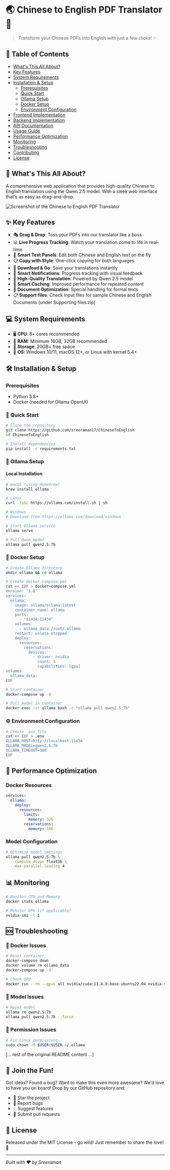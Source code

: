# 🌏 Chinese to English PDF Translator 🚀

> Transform your Chinese PDFs into English with just a few clicks! ✨


## 📑 Table of Contents
- [What's This All About?](#-whats-this-all-about)
- [Key Features](#-key-features)
- [System Requirements](#-system-requirements)
- [Installation & Setup](#-installation--setup)
  - [Prerequisites](#prerequisites)
  - [Quick Start](#quick-start)
  - [Ollama Setup](#-ollama-setup)
  - [Docker Setup](#-docker-setup)
  - [Environment Configuration](#-environment-configuration)
- [Frontend Implementation](#-frontend-implementation)
- [Backend Implementation](#-backend-implementation)
- [API Documentation](#-api-documentation)
- [Usage Guide](#-how-to-use)
- [Performance Optimization](#-performance-optimization)
- [Monitoring](#-monitoring)
- [Troubleshooting](#-troubleshooting)
- [Contributing](#-join-the-fun)
- [License](#-license)

## 🎯 What's This All About?
A comprehensive web application that provides high-quality Chinese to English translation using the Qwen 2.5 model. With a sleek web interface that's as easy as drag-and-drop.

![Screenshot of the Chinese to English PDF Translator](https://github.com/sreeraman17/ChineseToEnglish/blob/main/screenshot.jpg)


## ✨ Key Features
- 🎭 **Drag & Drop**: Toss your PDFs into our translator like a boss
- 📊 **Live Progress Tracking**: Watch your translation come to life in real-time
- 💫 **Smart Text Panels**: Edit both Chinese and English text on the fly
- 📋 **Copy with Style**: One-click copying for both languages
- 💾 **Download & Go**: Save your translations instantly
- 🔔 **Smart Notifications**: Progress tracking with visual feedback
- 🚀 **High-Quality Translation**: Powered by Qwen 2.5 model
- 💾 **Smart Caching**: Improved performance for repeated content
- 📝 **Document Optimization**: Special handling for formal texts
- 📋 **Support files**: Check Input files for sample Chinese and English Documents (under Supporting files.zip)

## 💻 System Requirements
- 🖥️ **CPU**: 8+ cores recommended
- 🧠 **RAM**: Minimum 16GB, 32GB recommended
- 💽 **Storage**: 20GB+ free space
- 🏃 **OS**: Windows 10/11, macOS 12+, or Linux with kernel 5.4+

## 🛠️ Installation & Setup

### Prerequisites
- Python 3.8+
- Docker (needed for Ollama OpenUI)


### 🚀 Quick Start
```bash
# Clone the repository
git clone https://github.com/sreeraman17/ChineseToEnglish
cd ChineseToEnglish

# Install dependencies
pip install -r requirements.txt
```

### 🐋 Ollama Setup

#### Local Installation
```bash
# macOS (using Homebrew)
brew install ollama

# Linux
curl -fsSL https://ollama.com/install.sh | sh

# Windows
# Download from https://ollama.com/download/windows

# Start Ollama service
ollama serve

# Pull Qwen model
ollama pull qwen2.5:7b
```

### 🐳 Docker Setup
```bash
# Create Ollama directory
mkdir ollama && cd ollama

# Create docker-compose.yml
cat << EOF > docker-compose.yml
version: '3.8'
services:
  ollama:
    image: ollama/ollama:latest
    container_name: ollama
    ports:
      - "11434:11434"
    volumes:
      - ollama_data:/root/.ollama
    restart: unless-stopped
    deploy:
      resources:
        reservations:
          devices:
            - driver: nvidia
              count: 1
              capabilities: [gpu]
volumes:
  ollama_data:
EOF

# Start container
docker-compose up -d

# Pull model in container
docker exec -it ollama bash -c "ollama pull qwen2.5:7b"
```

### ⚙️ Environment Configuration
```bash
# Create .env file
cat << EOF > .env
OLLAMA_HOST=http://localhost:11434
OLLAMA_MODEL=qwen2.5:7b
OLLAMA_TIMEOUT=300
EOF
```

## 🔧 Performance Optimization

### Docker Resources
```yaml
services:
  ollama:
    deploy:
      resources:
        limits:
          memory: 32G
        reservations:
          memory: 16G
```

### Model Configuration
```bash
# Optimize model settings
ollama pull qwen2.5:7b \
  --compute-dtype float16 \
  --max-parallel-loading 4
```

## 📊 Monitoring
```bash
# Monitor CPU and Memory
docker stats ollama

# Monitor GPU (if applicable)
nvidia-smi -l 1
```

## 🆘 Troubleshooting

### 🐳 Docker Issues
```bash
# Reset container
docker-compose down
docker volume rm ollama_data
docker-compose up -d

# Check GPU
docker run --rm --gpus all nvidia/cuda:11.8.0-base-ubuntu22.04 nvidia-smi
```

### 🤖 Model Issues
```bash
# Reset model
ollama rm qwen2.5:7b
ollama pull qwen2.5:7b --force
```

### 🔑 Permission Issues
```bash
# Fix Linux permissions
sudo chown -R $USER:$USER ~/.ollama
```

[... rest of the original README content ...]

## 🤝 Join the Fun!
Got ideas? Found a bug? Want to make this even more awesome? We'd love to have you on board! Drop by our GitHub repository and:
- 🌟 Star the project
- 🐛 Report bugs
- 💡 Suggest features
- 🔧 Submit pull requests

## 📜 License
Released under the MIT License - go wild! Just remember to share the love! 💖

---
*Built with ❤️ by Sreeraman*

